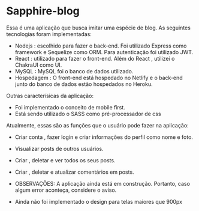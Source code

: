 # Sapphire-blog
 Essa é uma aplicação que busca imitar uma espécie de blog. As seguintes tecnologias foram implementadas: 
 
 - Nodejs : escolhido para fazer o back-end. Foi utilizado Express como framework e Sequelize como ORM. Para autenticação foi utilizado JWT.
 - React : utilizado para fazer o front-end. Além do React , utilizei o ChakraUI como UI.
 - MySQL : MySQL foi o banco de dados utilizado.
 - Hospedagem : O front-end está hospedado no Netlify e o back-end junto do banco de dados estão hospedados no Heroku.
 
 Outras caracterísicas da aplicação: 
 - Foi implementado o conceito de mobile first.
 - Está sendo utilizado o SASS como pré-processador de css
 
 Atualmente, essas são as funções que o usuário pode fazer na aplicação: 
 - Criar conta , fazer login e criar informações do perfil como nome e foto.
 - Visualizar posts de outros usuários.
 - Criar , deletar e ver todos os seus posts.
 - Criar , deletar e atualizar comentários em posts.

- OBSERVAÇÕES: A aplicação ainda está em construção. Portanto, caso algum error aconteça, considere o aviso.
 - Ainda não foi implementado o design para telas maiores que 900px
